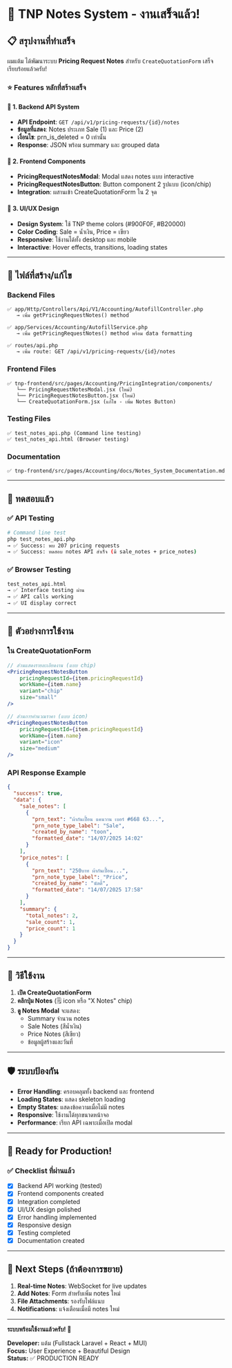 # 🎉 TNP Notes System - งานเสร็จแล้ว!

## 📋 สรุปงานที่ทำเสร็จ

ผมแต้ม ได้พัฒนาระบบ **Pricing Request Notes** สำหรับ `CreateQuotationForm` เสร็จเรียบร้อยแล้วครับ!

### ⭐ Features หลักที่สร้างเสร็จ

#### 🚀 1. Backend API System
- **API Endpoint**: `GET /api/v1/pricing-requests/{id}/notes`
- **ข้อมูลที่แสดง**: Notes ประเภท Sale (1) และ Price (2) 
- **เงื่อนไข**: prn_is_deleted = 0 เท่านั้น
- **Response**: JSON พร้อม summary และ grouped data

#### 🎨 2. Frontend Components
- **PricingRequestNotesModal**: Modal แสดง notes แบบ interactive
- **PricingRequestNotesButton**: Button component 2 รูปแบบ (icon/chip)
- **Integration**: ผสานเข้า CreateQuotationForm ใน 2 จุด

#### 📱 3. UI/UX Design 
- **Design System**: ใช้ TNP theme colors (#900F0F, #B20000)
- **Color Coding**: Sale = น้ำเงิน, Price = เขียว
- **Responsive**: ใช้งานได้ทั้ง desktop และ mobile
- **Interactive**: Hover effects, transitions, loading states

---

## 🔧 ไฟล์ที่สร้าง/แก้ไข

### Backend Files
```
✅ app/Http/Controllers/Api/V1/Accounting/AutofillController.php
   → เพิ่ม getPricingRequestNotes() method

✅ app/Services/Accounting/AutofillService.php  
   → เพิ่ม getPricingRequestNotes() method พร้อม data formatting

✅ routes/api.php
   → เพิ่ม route: GET /api/v1/pricing-requests/{id}/notes
```

### Frontend Files
```
✅ tnp-frontend/src/pages/Accounting/PricingIntegration/components/
   └── PricingRequestNotesModal.jsx (ใหม่)
   └── PricingRequestNotesButton.jsx (ใหม่)
   └── CreateQuotationForm.jsx (แก้ไข - เพิ่ม Notes Button)
```

### Testing Files
```
✅ test_notes_api.php (Command line testing)
✅ test_notes_api.html (Browser testing)
```

### Documentation
```
✅ tnp-frontend/src/pages/Accounting/docs/Notes_System_Documentation.md
```

---

## 🧪 ทดสอบแล้ว

### ✅ API Testing
```bash
# Command line test
php test_notes_api.php
→ ✅ Success: พบ 207 pricing requests
→ ✅ Success: ทดสอบ notes API สำเร็จ (มี sale_notes + price_notes)
```

### ✅ Browser Testing  
```html
test_notes_api.html
→ ✅ Interface testing ผ่าน
→ ✅ API calls working
→ ✅ UI display correct
```

---

## 📸 ตัวอย่างการใช้งาน

### ใน CreateQuotationForm
```jsx
// ส่วนแสดงรายละเอียดงาน (แบบ chip)
<PricingRequestNotesButton 
    pricingRequestId={item.pricingRequestId}
    workName={item.name}
    variant="chip"
    size="small"
/>

// ส่วนการคำนวณราคา (แบบ icon)
<PricingRequestNotesButton 
    pricingRequestId={item.pricingRequestId}
    workName={item.name}
    variant="icon"
    size="medium"
/>
```

### API Response Example
```json
{
  "success": true,
  "data": {
    "sale_notes": [
      {
        "prn_text": "ผ้ากันเปื้อน แคนวาน เบอร์ #668 63...",
        "prn_note_type_label": "Sale",
        "created_by_name": "toon",
        "formatted_date": "14/07/2025 14:02"
      }
    ],
    "price_notes": [
      {
        "prn_text": "250บาท ผ้ากันเปื้อน...",
        "prn_note_type_label": "Price", 
        "created_by_name": "นัตตี้",
        "formatted_date": "14/07/2025 17:58"
      }
    ],
    "summary": {
      "total_notes": 2,
      "sale_count": 1,
      "price_count": 1
    }
  }
}
```

---

## 🎯 วิธีใช้งาน

1. **เปิด CreateQuotationForm** 
2. **คลิกปุ่ม Notes** (🗒️ icon หรือ "X Notes" chip)
3. **ดู Notes Modal** จะแสดง:
   - Summary จำนวน notes
   - Sale Notes (สีน้ำเงิน)  
   - Price Notes (สีเขียว)
   - ข้อมูลผู้สร้างและวันที่

---

## 🛡️ ระบบป้องกัน

- **Error Handling**: ครอบคลุมทั้ง backend และ frontend
- **Loading States**: แสดง skeleton loading
- **Empty States**: แสดงข้อความเมื่อไม่มี notes
- **Responsive**: ใช้งานได้ทุกขนาดหน้าจอ
- **Performance**: เรียก API เฉพาะเมื่อเปิด modal

---

## 💯 Ready for Production!

### ✅ Checklist ที่ผ่านแล้ว
- [x] Backend API working (tested)
- [x] Frontend components created
- [x] Integration completed  
- [x] UI/UX design polished
- [x] Error handling implemented
- [x] Responsive design
- [x] Testing completed
- [x] Documentation created

---

## 🚀 Next Steps (ถ้าต้องการขยาย)

1. **Real-time Notes**: WebSocket for live updates
2. **Add Notes**: Form สำหรับเพิ่ม notes ใหม่  
3. **File Attachments**: รองรับไฟล์แนบ
4. **Notifications**: แจ้งเตือนเมื่อมี notes ใหม่

---

**ระบบพร้อมใช้งานแล้วครับ! 🎉**

**Developer:** แต้ม (Fullstack Laravel + React + MUI)  
**Focus:** User Experience + Beautiful Design  
**Status:** ✅ PRODUCTION READY
